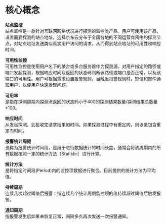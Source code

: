 # 核心概念
**站点监控**  
站点监控是一款针对互联网网络状况进行探测的监控类产品。用户可使用该产品，设置需要探测的站点地址，选择京东云分布于全国各地的不同运营商网络的探测节点，对站点地址发送类似真实用户访问的请求，从而得到站点地址的可用性和响应时间。  

**可用性监控**   
可用性监控是使用用户名下的某台或多台服务器作为探测源，对用户指定的路径或端口发起探测，根据响应时间及返回的状态码判断该路径或端口是否正常，以及该端口的可用性。用户可根据需求设置报警规则，当触发报警规则时，短信和邮件通知用户，以便用户快速发现问题。  

**可用率**  
是指在探测周期内探测点返回的状态码小于400的探测结果数量/探测结果总数量*100。  

**响应时间**  
从发起探测，到接收完请求结果的时间。如果探测过程中有重定向，则该值包含重定向时间。  

**报警统计周期**  
也称为报警统计时间段，是用于进行数据统计的时间长度，通常会将该周期内的所有数据按照一定的统计方法（Statistic）进行计算。  

**统计方法**  
是将指定时间段(Period)内的监控项数据进行聚合。目前提供的统计方法为平均值。  

**持续周期**  
连续几次超过阈值后报警：指连续几个统计周期监控项的值持续超过阈值后触发报警。  

**通知周期**   
指报警发生后如果未恢复正常，间隔多久再次发送一次报警通知。



